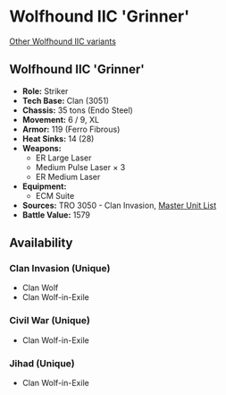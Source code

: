 # Wolfhound IIC 'Grinner'

[Other Wolfhound IIC variants](../wolfhound_iic.md)

## Wolfhound IIC 'Grinner'
- **Role:** Striker
- **Tech Base:** Clan (3051)
- **Chassis:** 35 tons (Endo Steel)
- **Movement:** 6 / 9, XL
- **Armor:** 119 (Ferro Fibrous)
- **Heat Sinks:** 14 (28)
- **Weapons:**
  - ER Large Laser
  - Medium Pulse Laser × 3
  - ER Medium Laser
- **Equipment:**
  - ECM Suite
- **Sources:** TRO 3050 - Clan Invasion, [Master Unit List](http://masterunitlist.info/Unit/Details/3570/wolfhound-iic-grinner)
- **Battle Value:** 1579

## Availability

### Clan Invasion (Unique)
- Clan Wolf
- Clan Wolf-in-Exile

### Civil War (Unique)
- Clan Wolf-in-Exile

### Jihad (Unique)
- Clan Wolf-in-Exile

